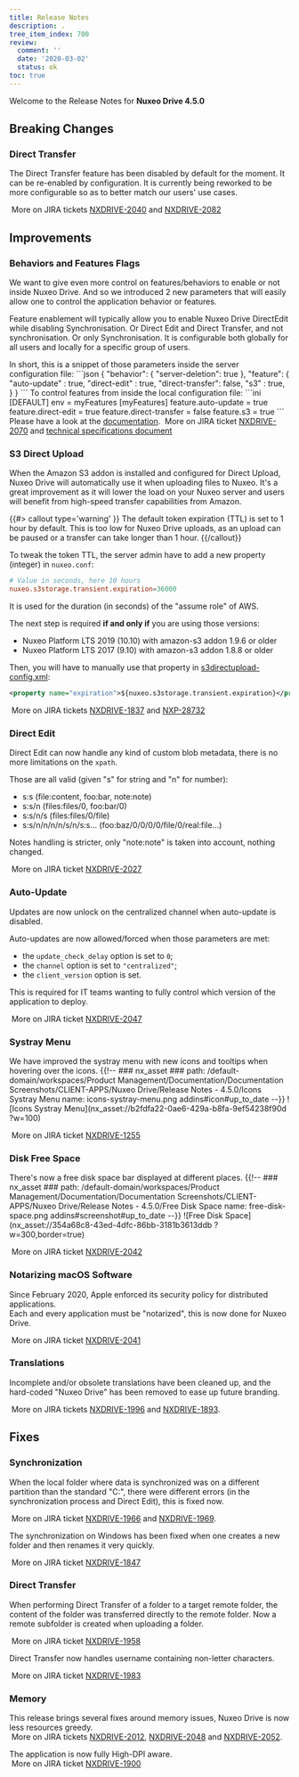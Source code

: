 ```yaml
---
title: Release Notes
description: .
tree_item_index: 700
review:
  comment: ''
  date: '2020-03-02'
  status: ok
toc: true
---
```


Welcome to the Release Notes for **Nuxeo Drive 4.5.0**

## Breaking Changes

### Direct Transfer

The Direct Transfer feature has been disabled by default for the moment. It can be re-enabled by configuration. It is currently being reworked to be more configurable so as to better match our users' use cases.

<i class="fa fa-long-arrow-right" aria-hidden="true"></i>&nbsp;More on JIRA tickets [NXDRIVE-2040](https://jira.nuxeo.com/browse/NXDRIVE-2040) and [NXDRIVE-2082](https://jira.nuxeo.com/browse/NXDRIVE-2082)

## Improvements

### Behaviors and Features Flags

We want to give even more control on features/behaviors to enable or not inside Nuxeo Drive. And so we introduced 2 new parameters that will easily allow one to control the application behavior or features.

Feature enablement will typically allow you to enable Nuxeo Drive DirectEdit while disabling Synchronisation. Or Direct Edit and Direct Transfer, and not synchronisation. Or only Synchronisation.
It is configurable both globally for all users and locally for a specific group of users.

In short, this is a snippet of those parameters inside the server configuration file:
\```json
{
    "behavior": {
        "server-deletion": true
    },
    "feature": {
        "auto-update"    : true,
        "direct-edit"    : true,
        "direct-transfer": false,
        "s3"             : true,
    }
}
\```
To control features from inside the local configuration file:
\```ini
[DEFAULT]
env = myFeatures
[myFeatures]
feature.auto-update     = true
feature.direct-edit     = true
feature.direct-transfer = false
feature.s3              = true
\```
Please have a look at the [documentation]().
<i class="fa fa-long-arrow-right" aria-hidden="true"></i>&nbsp;More on JIRA ticket [NXDRIVE-2070](https://jira.nuxeo.com/browse/NXDRIVE-2070) and [technical specifications document](https://github.com/nuxeo/nuxeo-drive/blob/master/docs/dep/2020-03%20Features%20flags.md)

### S3 Direct Upload

When the Amazon S3 addon is installed and configured for Direct Upload, Nuxeo Drive will automatically use it when uploading files to Nuxeo. It's a great improvement as it will lower the load on your Nuxeo server and users will benefit from high-speed transfer capabilities from Amazon.

{{#> callout type='warning' }}
The default token expiration (TTL) is set to 1 hour by default.
This is too low for Nuxeo Drive uploads, as an upload can be paused or a transfer can take longer than 1 hour.
{{/callout}}

To tweak the token TTL, the server admin have to add a new property (integer) in `nuxeo.conf`:

```conf
# Value in seconds, here 10 hours
nuxeo.s3storage.transient.expiration=36000
```

It is used for the duration (in seconds) of the "assume role" of AWS.

The next step is required **if and only if** you are using those versions:
- Nuxeo Platform LTS 2019 (10.10) with amazon-s3 addon 1.9.6 or older
- Nuxeo Platform LTS 2017 (9.10) with amazon-s3 addon 1.8.8 or older

Then, you will have to manually use that property in [s3directupload-config.xml](https://github.com/nuxeo/nuxeo/blob/82f835172103dda6f5a28f4660a4bac0ed62be85/packages/nuxeo-amazon-s3-package/src/main/resources/install/templates/s3binaries/nxserver/config/s3directupload-config.xml.nxftl#L70):

```xml
<property name="expiration">${nuxeo.s3storage.transient.expiration}</property>
```

<i class="fa fa-long-arrow-right" aria-hidden="true"></i>&nbsp;More on JIRA tickets [NXDRIVE-1837](https://jira.nuxeo.com/browse/NXDRIVE-1837) and [NXP-28732](https://jira.nuxeo.com/browse/NXP-28732)

### Direct Edit

Direct Edit can now handle any kind of custom blob metadata, there is no more limitations on the `xpath`.</br>

Those are all valid (given "s" for string and "n" for number):
- s:s (file:content, foo:bar, note:note)
- s:s/n (files:files/0, foo:bar/0)
- s:s/n/s (files:files/0/file)
- s:s/n/n/n/n/s/n/s:s... (foo:baz/0/0/0/0/file/0/real:file...)

Notes handling is stricter, only "note:note" is taken into account, nothing changed.

<i class="fa fa-long-arrow-right" aria-hidden="true"></i>&nbsp;More on JIRA ticket [NXDRIVE-2027](https://jira.nuxeo.com/browse/NXDRIVE-2027)

### Auto-Update

Updates are now unlock on the centralized channel when auto-update is disabled.

Auto-updates are now allowed/forced when those parameters are met:
- the `update_check_delay` option is set to `0`;
- the `channel` option is set to `"centralized"`;
- the `client_version` option is set.

This is required for IT teams wanting to fully control which version of the application to deploy.

<i class="fa fa-long-arrow-right" aria-hidden="true"></i>&nbsp;More on JIRA ticket [NXDRIVE-2047](https://jira.nuxeo.com/browse/NXDRIVE-2047)

### Systray Menu

We have improved the systray menu with new icons and tooltips when hovering over the icons.
{{!--     ### nx_asset ###
    path: /default-domain/workspaces/Product Management/Documentation/Documentation Screenshots/CLIENT-APPS/Nuxeo Drive/Release Notes - 4.5.0/Icons Systray Menu
    name: icons-systray-menu.png
    addins#icon#up_to_date
--}}
![Icons Systray Menu](nx_asset://b2fdfa22-0ae6-429a-b8fa-9ef54238f90d ?w=100)

<i class="fa fa-long-arrow-right" aria-hidden="true"></i>&nbsp;More on JIRA ticket [NXDRIVE-1255](https://jira.nuxeo.com/browse/NXDRIVE-1255)

### Disk Free Space

There's now a free disk space bar displayed at different places.
{{!--     ### nx_asset ###
    path: /default-domain/workspaces/Product Management/Documentation/Documentation Screenshots/CLIENT-APPS/Nuxeo Drive/Release Notes - 4.5.0/Free Disk Space
    name: free-disk-space.png
    addins#screenshot#up_to_date
--}}
![Free Disk Space](nx_asset://354a68c8-43ed-4dfc-86bb-3181b3613ddb ?w=300,border=true)

<i class="fa fa-long-arrow-right" aria-hidden="true"></i>&nbsp;More on JIRA ticket [NXDRIVE-2042](https://jira.nuxeo.com/browse/NXDRIVE-2042)

### Notarizing macOS Software

Since February 2020, Apple enforced its security policy for distributed applications.</br>
Each and every application must be "notarized", this is now done for Nuxeo Drive.

<i class="fa fa-long-arrow-right" aria-hidden="true"></i>&nbsp;More on JIRA ticket [NXDRIVE-2041](https://jira.nuxeo.com/browse/NXDRIVE-2041)

### Translations

Incomplete and/or obsolete translations have been cleaned up, and the hard-coded "Nuxeo Drive" has been removed to ease up future branding.

<i class="fa fa-long-arrow-right" aria-hidden="true"></i>&nbsp;More on JIRA tickets [NXDRIVE-1996](https://jira.nuxeo.com/browse/NXDRIVE-1996) and [NXDRIVE-1893](https://jira.nuxeo.com/browse/NXDRIVE-1893).

## Fixes

### Synchronization

When the local folder where data is synchronized was on a different partition than the standard "C:", there were different errors (in the synchronization process and Direct Edit), this is fixed now.

<i class="fa fa-long-arrow-right" aria-hidden="true"></i>&nbsp;More on JIRA ticket [NXDRIVE-1966](https://jira.nuxeo.com/browse/NXDRIVE-1966) and [NXDRIVE-1969](https://jira.nuxeo.com/browse/NXDRIVE-1969).

The synchronization on Windows has been fixed when one creates a new folder and then renames it very quickly.

<i class="fa fa-long-arrow-right" aria-hidden="true"></i>&nbsp;More on JIRA ticket [NXDRIVE-1847](https://jira.nuxeo.com/browse/NXDRIVE-1847)

### Direct Transfer

When performing Direct Transfer of a folder to a target remote folder, the content of the folder was transferred directly to the remote folder. Now a remote subfolder is created when uploading a folder.

<i class="fa fa-long-arrow-right" aria-hidden="true"></i>&nbsp;More on JIRA ticket [NXDRIVE-1958](https://jira.nuxeo.com/browse/NXDRIVE-1958)

Direct Transfer now handles username containing non-letter characters.

<i class="fa fa-long-arrow-right" aria-hidden="true"></i>&nbsp;More on JIRA ticket [NXDRIVE-1983](https://jira.nuxeo.com/browse/NXDRIVE-1983)

### Memory

This release brings several fixes around memory issues, Nuxeo Drive is now less resources greedy.  
<i class="fa fa-long-arrow-right" aria-hidden="true"></i>&nbsp;More on JIRA tickets [NXDRIVE-2012](https://jira.nuxeo.com/browse/NXDRIVE-2012), [NXDRIVE-2048](https://jira.nuxeo.com/browse/NXDRIVE-2048) and [NXDRIVE-2052](https://jira.nuxeo.com/browse/NXDRIVE-2052).

The application is now fully High-DPI aware.  
<i class="fa fa-long-arrow-right" aria-hidden="true"></i>&nbsp;More on JIRA ticket [NXDRIVE-1900](https://jira.nuxeo.com/browse/NXDRIVE-1900)

